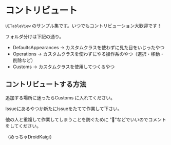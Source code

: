 # コントリビュート
`UITableView` のサンプル集です。いつでもコントリビューション大歓迎です！

フォルダ分けは下記の通り。

* DefaultsAppearances -> カスタムクラスを使わずに見た目をいじったやつ
* Operations -> カスタムクラスを使わずにやる操作系のやつ（選択・移動・削除など）
* Customs -> カスタムクラスを使用してつくるやつ

## コントリビュートする方法
追加する場所に迷ったらCustoms に入れてください。

Issueにあるやつか新たにIssueをたてて作業して下さい。

他の人と重複して作業してしまうことを防ぐために "🙋"などでいいのでコメントをしてください。

（めっちゃDroidKaigi）